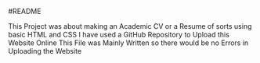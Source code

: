 #README

This Project was about making an Academic CV or a Resume of sorts using basic HTML and CSS
I have used a GitHub Repository to Upload this Website Online 
This File was Mainly Written so there would be no Errors in Uploading the Website
